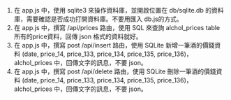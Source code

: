 1. 在 app.js 中，使用 sqlite3 來操作資料庫，並開啟位置在 db/sqlite.db 的資料庫，需要確認是否成功打開資料庫。不要用匯入 db.js的方式。
2. 在 app.js 中，撰寫 /api/prices 路由，使用 SQL 來查詢 alchol_prices table 所有的price資料，回傳 json 格式的資料就好。
3. 在 app.js 中，撰寫 post /api/insert 路由，使用 SQLite 新增一筆酒的價錢資料 (date, price_14, price_133, price_134, price_135, price_136)，alchol_prices 中，回傳文字的訊息，不要 json。 
4. 在 app.js 中，撰寫 post /api/delete 路由，使用 SQLite 刪除一筆酒的價錢資料 (date, price_14, price_133, price_134, price_135, price_136)，alchol_prices 中，回傳文字的訊息，不要 json。